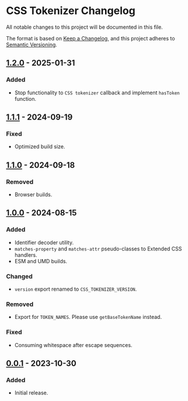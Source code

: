 # CSS Tokenizer Changelog

All notable changes to this project will be documented in this file.

The format is based on [Keep a Changelog][keepachangelog], and this project adheres to [Semantic Versioning][semver].

[keepachangelog]: https://keepachangelog.com/en/1.0.0/
[semver]: https://semver.org/spec/v2.0.0.html

## [1.2.0] - 2025-01-31

### Added

- Stop functionality to `CSS tokenizer` callback and implement `hasToken` function.

[1.2.0]: https://github.com/AdguardTeam/tsurlfilter/releases/tag/css-tokenizer-v1.2.0

## [1.1.1] - 2024-09-19

### Fixed

- Optimized build size.

[1.1.1]: https://github.com/AdguardTeam/tsurlfilter/releases/tag/css-tokenizer-v1.1.1

## [1.1.0] - 2024-09-18

### Removed

- Browser builds.

[1.1.0]: https://github.com/AdguardTeam/tsurlfilter/releases/tag/css-tokenizer-v1.1.0

## [1.0.0] - 2024-08-15

### Added

- Identifier decoder utility.
- `matches-property` and `matches-attr` pseudo-classes to Extended CSS handlers.
- ESM and UMD builds.

### Changed

- `version` export renamed to `CSS_TOKENIZER_VERSION`.

### Removed

- Export for `TOKEN_NAMES`. Please use `getBaseTokenName` instead.

### Fixed

- Consuming whitespace after escape sequences.

[1.0.0]: https://github.com/AdguardTeam/tsurlfilter/releases/tag/css-tokenizer-v1.0.0

## [0.0.1] - 2023-10-30

### Added

- Initial release.

[0.0.1]: https://github.com/AdguardTeam/tsurlfilter/releases/tag/css-tokenizer-v0.0.1
